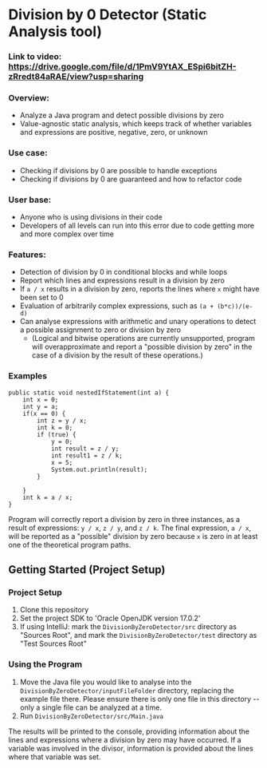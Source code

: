 # Division by 0 Detector (Static Analysis tool)
### Link to video: https://drive.google.com/file/d/1PmV9YtAX_ESpi6bitZH-zRredt84aRAE/view?usp=sharing
### Overview:
- Analyze a Java program and detect possible divisions by zero
- Value-agnostic static analysis, which keeps track of whether variables and expressions are positive, negative, zero, or unknown
### Use case: 
   - Checking if divisions by 0 are possible to handle exceptions
   - Checking if divisions by 0 are guaranteed and how to refactor code
### User base: 
   - Anyone who is using divisions in their code
   - Developers of all levels can run into this error due to code getting more and more complex over time
### Features:
- Detection of division by 0 in conditional blocks and while loops
- Report which lines and expressions result in a division by zero
- If `a / x` results in a division by zero, reports the lines where `x` might have been set to 0
- Evaluation of arbitrarily complex expressions, such as `(a + (b*c))/(e-d)`
- Can analyse expressions with arithmetic and unary operations to detect a possible assignment to zero or division by zero 
    - (Logical and bitwise operations are currently unsupported, program will overapproximate and report a "possible division by zero" in the case of a division by the result of these operations.)

### Examples
    public static void nestedIfStatement(int a) {
        int x = 0;
        int y = a;
        if(x == 0) {
            int z = y / x;
            int k = 0;
            if (true) {
                y = 0;
                int result = z / y;
                int result1 = z / k;
                x = 5;
                System.out.println(result);
            }

        }
        int k = a / x;
    }

Program will correctly report a division by zero in three instances, as a result of expressions: `y / x`, `z / y`, and `z / k`. The final expression, `a / x`, will be reported as a "possible" division by zero because `x` is zero in at least one of the theoretical program paths.

## Getting Started (Project Setup)
### Project Setup
1. Clone this repository
3. Set the project SDK to 'Oracle OpenJDK version 17.0.2'
4. If using IntelliJ: mark the `DivisionByZeroDetector/src` directory as "Sources Root", and mark the `DivisionByZeroDetector/test` directory as "Test Sources Root"
### Using the Program
1. Move the Java file you would like to analyse into the `DivisionByZeroDetector/inputFileFolder` directory, replacing the example file there. Please ensure there is only one file in this directory -- only a single file can be analyzed at a time. 
2. Run `DivisionByZeroDetector/src/Main.java`

The results will be printed to the console, providing information about the lines and expressions where a division by zero may have occurred. If a variable was involved in the divisor, information is provided about the lines where that variable was set. 
